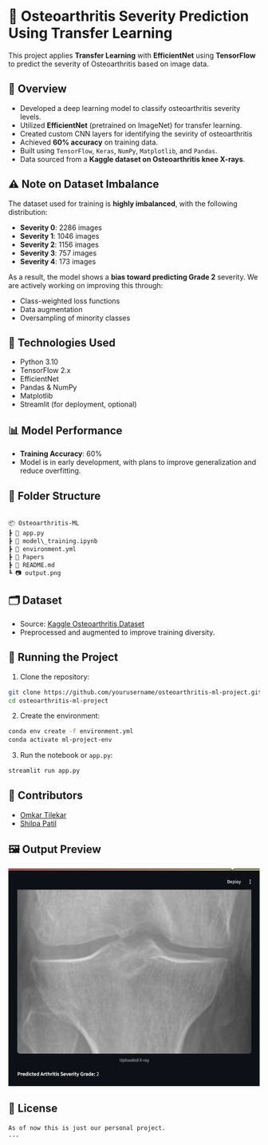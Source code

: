 
# 🦴 Osteoarthritis Severity Prediction Using Transfer Learning

This project applies **Transfer Learning** with **EfficientNet** using **TensorFlow** to predict the severity of Osteoarthritis based on image data.

## 📌 Overview

- Developed a deep learning model to classify osteoarthritis severity levels.
- Utilized **EfficientNet** (pretrained on ImageNet) for transfer learning.
- Created custom CNN layers for identifying the sevirity of osteoarthritis
- Achieved **60% accuracy** on training data.
- Built using `TensorFlow`, `Keras`, `NumPy`, `Matplotlib`, and `Pandas`.
- Data sourced from a **Kaggle dataset on Osteoarthritis knee X-rays**.

## ⚠️ Note on Dataset Imbalance

The dataset used for training is **highly imbalanced**, with the following distribution:

- **Severity 0**: 2286 images  
- **Severity 1**: 1046 images  
- **Severity 2**: 1156 images  
- **Severity 3**: 757 images  
- **Severity 4**: 173 images  

As a result, the model shows a **bias toward predicting Grade 2** severity. We are actively working on improving this through:

- Class-weighted loss functions
- Data augmentation
- Oversampling of minority classes

## 🧠 Technologies Used

- Python 3.10
- TensorFlow 2.x
- EfficientNet
- Pandas & NumPy
- Matplotlib
- Streamlit (for deployment, optional)

## 📊 Model Performance

- **Training Accuracy**: 60%
- Model is in early development, with plans to improve generalization and reduce overfitting.

## 📁 Folder Structure

```

📦 Osteoarthritis-ML
┣ 📜 app.py
┣ 📜 model\_training.ipynb
┣ 📜 environment.yml
┣ 📜 Papers 
┣ 📜 README.md
┗ 📷 output.png

```

## 🗂️ Dataset

- Source: [Kaggle Osteoarthritis Dataset](https://www.kaggle.com/datasets/shashwatwork/knee-osteoarthritis-dataset-with-severity)
- Preprocessed and augmented to improve training diversity.

## 🚀 Running the Project

1. Clone the repository:

```bash
git clone https://github.com/yourusername/osteoarthritis-ml-project.git
cd osteoarthritis-ml-project
````

2. Create the environment:

```bash
conda env create -f environment.yml
conda activate ml-project-env
```

3. Run the notebook or `app.py`:

```bash
streamlit run app.py
```

## 👥 Contributors

* [Omkar Tilekar](https://github.com/Rakmo5)
* [Shilpa Patil](https://github.com/ShilpaPatil7777)
<!-- * [Yash Limbhore](https://github.com/friendusername) -->
## 🖼️ Output Preview

![Model Output](./images/images.png)
## 📄 License


```
As of now this is just our personal project.
---

